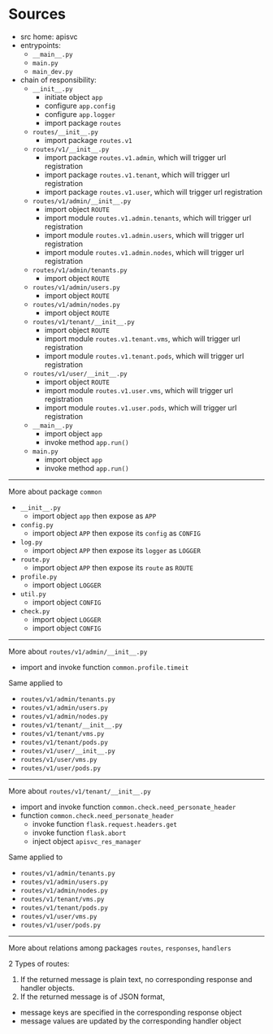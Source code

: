# Sources

* src home: apisvc
* entrypoints:
  * `__main__.py`
  * `main.py`
  * `main_dev.py`
* chain of responsibility:
  * `__init__.py`
    * initiate object `app`
    * configure `app.config`
    * configure `app.logger`
    * import package `routes`
  * `routes/__init__.py`
    * import package `routes.v1`
  * `routes/v1/__init__.py`
    * import package `routes.v1.admin`, which will trigger url registration
    * import package `routes.v1.tenant`, which will trigger url registration
    * import package `routes.v1.user`, which will trigger url registration
  * `routes/v1/admin/__init__.py`
    * import object `ROUTE`
    * import module `routes.v1.admin.tenants`, which will trigger url registration
    * import module `routes.v1.admin.users`, which will trigger url registration
    * import module `routes.v1.admin.nodes`, which will trigger url registration
  * `routes/v1/admin/tenants.py`
    * import object `ROUTE`
  * `routes/v1/admin/users.py`
    * import object `ROUTE`
  * `routes/v1/admin/nodes.py`
    * import object `ROUTE`
  * `routes/v1/tenant/__init__.py`
    * import object `ROUTE`
    * import module `routes.v1.tenant.vms`, which will trigger url registration
    * import module `routes.v1.tenant.pods`, which will trigger url registration
  * `routes/v1/user/__init__.py`
    * import object `ROUTE`
    * import module `routes.v1.user.vms`, which will trigger url registration
    * import module `routes.v1.user.pods`, which will trigger url registration
  * `__main__.py`
    * import object `app`
    * invoke method `app.run()`
  * `main.py`
    * import object `app`
    * invoke method `app.run()`

---

More about package `common`

* `__init__.py`
  * import object `app` then expose as `APP`
* `config.py`
  * import object `APP` then expose its `config` as `CONFIG`
* `log.py`
  * import object `APP` then expose its `logger` as `LOGGER`
* `route.py`
  * import object `APP` then expose its `route` as `ROUTE`
* `profile.py`
  * import object `LOGGER`
* `util.py`
  * import object `CONFIG`
* `check.py`
  * import object `LOGGER`
  * import object `CONFIG`

---

More about `routes/v1/admin/__init__.py`

* import and invoke function `common.profile.timeit`

Same applied to

* `routes/v1/admin/tenants.py`
* `routes/v1/admin/users.py`
* `routes/v1/admin/nodes.py`
* `routes/v1/tenant/__init__.py`
* `routes/v1/tenant/vms.py`
* `routes/v1/tenant/pods.py`
* `routes/v1/user/__init__.py`
* `routes/v1/user/vms.py`
* `routes/v1/user/pods.py`

---

More about `routes/v1/tenant/__init__.py`

* import and invoke function `common.check.need_personate_header`
* function `common.check.need_personate_header`
  * invoke function `flask.request.headers.get`
  * invoke function `flask.abort`
  * inject object `apisvc_res_manager`

Same applied to

* `routes/v1/admin/tenants.py`
* `routes/v1/admin/users.py`
* `routes/v1/admin/nodes.py`
* `routes/v1/tenant/vms.py`
* `routes/v1/tenant/pods.py`
* `routes/v1/user/vms.py`
* `routes/v1/user/pods.py`

---

More about relations among packages `routes`, `responses`, `handlers`

2 Types of routes:

1. If the returned message is plain text, no corresponding response and handler objects.
2. If the returned message is of JSON format,
  * message keys are specified in the corresponding response object
  * message values are updated by the corresponding handler object